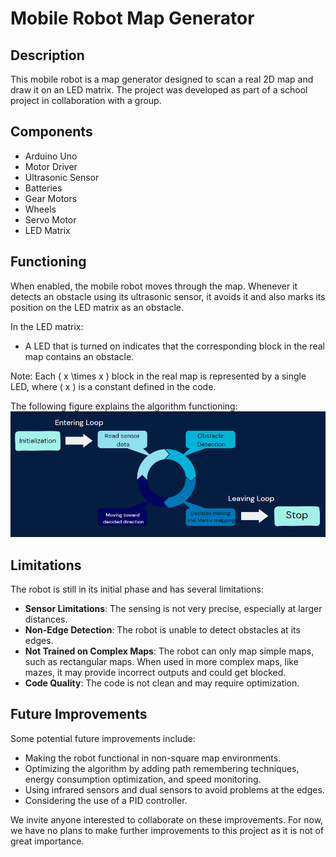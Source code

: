 
# Mobile Robot Map Generator

## Description

This mobile robot is a map generator designed to scan a real 2D map and draw it on an LED matrix. The project was developed as part of a school project in collaboration with a group. 

## Components

- Arduino Uno
- Motor Driver
- Ultrasonic Sensor
- Batteries
- Gear Motors
- Wheels
- Servo Motor
- LED Matrix

## Functioning

When enabled, the mobile robot moves through the map. Whenever it detects an obstacle using its ultrasonic sensor, it avoids it and also marks its position on the LED matrix as an obstacle. 

In the LED matrix:
- A LED that is turned on indicates that the corresponding block in the real map contains an obstacle.

Note: Each \( x \times x \) block in the real map is represented by a single LED, where \( x \) is a constant defined in the code.

The following figure explains the algorithm functioning:
![Algorithm Explanation](algorithm-explanation.png)

## Limitations

The robot is still in its initial phase and has several limitations:

- **Sensor Limitations**: The sensing is not very precise, especially at larger distances.
- **Non-Edge Detection**: The robot is unable to detect obstacles at its edges.
- **Not Trained on Complex Maps**: The robot can only map simple maps, such as rectangular maps. When used in more complex maps, like mazes, it may provide incorrect outputs and could get blocked.
- **Code Quality**: The code is not clean and may require optimization.

## Future Improvements

Some potential future improvements include:

- Making the robot functional in non-square map environments.
- Optimizing the algorithm by adding path remembering techniques, energy consumption optimization, and speed monitoring.
- Using infrared sensors and dual sensors to avoid problems at the edges.
- Considering the use of a PID controller.

We invite anyone interested to collaborate on these improvements. For now, we have no plans to make further improvements to this project as it is not of great importance.